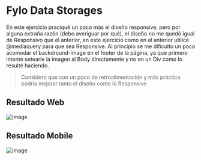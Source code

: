 # Fylo Data Storages
En este ejercicio praciqué un poco más el diseño responsive, pero por alguna extraña razón (debo averiguar por qué), el diseño no me quedó igual de Responsivo que el anterior,
en este ejercicio como en el anterior utilicé @mediaquery para que sea Responsive. 
Al principio se me dificulto un poco acomodar el backdround-image en el footer de la página, ya que primero intenté setearle la imagen al Body directamente y no en un Div como lo resulté haciendo.

> Considero que con un poco de retroalimentación y más práctica podría mejorar tanto el diseño como lo Responsive

## Resultado Web
![image](https://user-images.githubusercontent.com/90514403/137401306-1bd77e1f-a223-4eeb-a78a-4b1ac02c4b08.png)


## Resultado Mobile 

![image](https://user-images.githubusercontent.com/90514403/137401343-9a24b0ef-cd1e-4b0f-a09b-5d4831eddceb.png)

